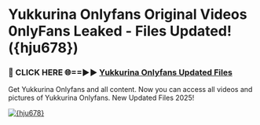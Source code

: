 # Yukkurina Onlyfans Original Videos 0nlyFans Leaked - Files Updated! ({hju678})

<h3>🔴 CLICK HERE 🌐==►► <a href="https://tinyurl.com/ms9xzufz" rel="nofollow">Yukkurina Onlyfans Updated Files</a></h3>

Get Yukkurina Onlyfans and all content. Now you can access all videos and pictures of Yukkurina Onlyfans. New Updated Files 2025!

[![{hju678}](https://i.imgur.com/PQ7UWWw.gif)](https://tinyurl.com/ms9xzufz)